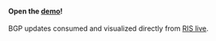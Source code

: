 #### Open the [demo](https://vasturiano.github.io/ris-live-viz/)!

BGP updates consumed and visualized directly from [RIS live](https://ris-live.ripe.net/manual/).